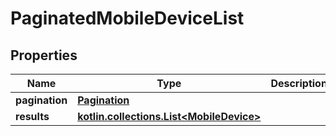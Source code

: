 
# PaginatedMobileDeviceList

## Properties
Name | Type | Description | Notes
------------ | ------------- | ------------- | -------------
**pagination** | [**Pagination**](Pagination.md) |  | 
**results** | [**kotlin.collections.List&lt;MobileDevice&gt;**](MobileDevice.md) |  | 



